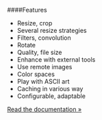 ####Features

* Resize, crop
* Several resize strategies
* Filters, convolution
* Rotate
* Quality, file size
* Enhance with external tools
* Use remote images
* Color spaces
* Play with ASCII art
* Caching in various way
* Configurable, adaptable

[Read the documentation »](doc)

